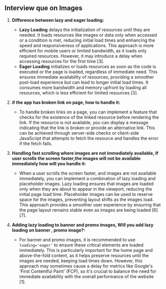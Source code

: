 ## Interview que on Images

1. **Difference between lazy and eager loading:**
   - **Lazy Loading** delays the initialization of resources until they are needed. It loads resources like images or data only when accessed or a condition is met, reducing initial load times and enhancing the speed and responsiveness of applications. This approach is more efficient for mobile users or limited bandwidth, as it loads only required resources. However, it may introduce a delay when accessing resources for the first time [3].
   - **Eager Loading** initializes or loads resources as soon as the code is executed or the page is loaded, regardless of immediate need. This ensures immediate availability of resources, providing a smoother post-load experience but can lead to longer initial load times. It consumes more bandwidth and memory upfront by loading all resources, which is less efficient for limited resources [3].

2. **if the  app has broken link on page, how to handle it:**
   - To handle broken links on a page, you can implement a feature that checks for the existence of the linked resource before rendering the link. If the resource is not available, you can display a message indicating that the link is broken or provide an alternative link. This can be achieved through server-side checks or client-side JavaScript that attempts to fetch the resource and handles the error if the fetch fails.

3. **Handling fast scrolling where images are not immediately available, If user scrolls the screen faster,the images will not be available immediately how will you handle it:**
   - When a user scrolls the screen faster, and images are not available immediately, you can implement a combination of lazy loading and placeholder images. Lazy loading ensures that images are loaded only when they are about to appear in the viewport, reducing the initial page load time. Placeholder images can be used to reserve space for the images, preventing layout shifts as the images load. This approach provides a smoother user experience by ensuring that the page layout remains stable even as images are being loaded [6][7].

4. **Adding lazy loading to banner and promo images, Will you add lazy loading on banner , promo image?:**
   - For banner and promo images, it is recommended to use `loading='eager'` to ensure these critical elements are loaded immediately. This is particularly important for the home page and above-the-fold content, as it helps preserve resources until the images are needed, keeping load times down. However, this approach may sometimes cause a delay for metrics like Google's 'First Contentful Paint' (FCP), so it's crucial to balance the need for immediate availability with the overall performance of the website [1].

